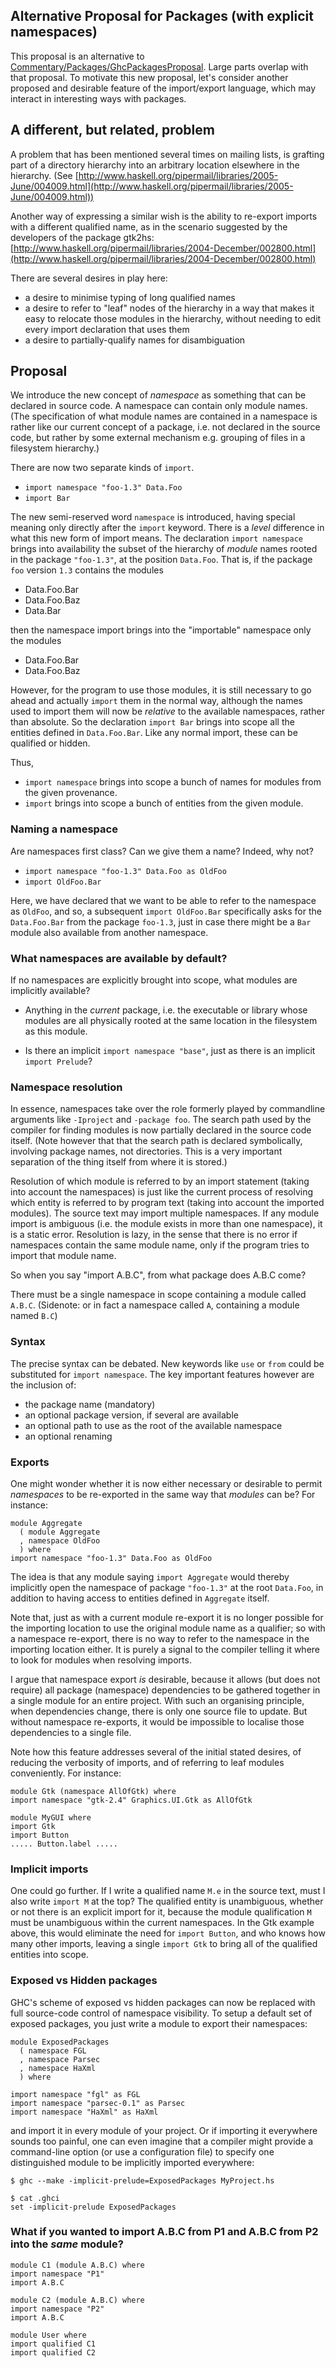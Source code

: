 ## Alternative Proposal for Packages (with explicit namespaces)


This proposal is an alternative to [Commentary/Packages/GhcPackagesProposal](commentary/packages/ghc-packages-proposal).  Large parts overlap with that
proposal.  To motivate this new proposal, let's consider another
proposed and desirable feature of the import/export language, which may
interact in interesting ways with packages.

## A different, but related, problem


A problem that has been mentioned several times on mailing lists, is
grafting part of a directory hierarchy into an arbitrary location
elsewhere in the hierarchy.
(See [http://www.haskell.org/pipermail/libraries/2005-June/004009.html](http://www.haskell.org/pipermail/libraries/2005-June/004009.html))


Another way of expressing a similar wish is the ability to re-export
imports with a different qualified name, as in the scenario suggested by
the developers of the package gtk2hs:
[http://www.haskell.org/pipermail/libraries/2004-December/002800.html](http://www.haskell.org/pipermail/libraries/2004-December/002800.html)


There are several desires in play here:

- a desire to minimise typing of long qualified names
- a desire to refer to "leaf" nodes of the hierarchy in a way that makes it easy to relocate those modules in the hierarchy, without needing to edit every import declaration that uses them
- a desire to partially-qualify names for disambiguation

## Proposal


We introduce the new concept of *namespace* as something that can be
declared in source code.  A namespace can contain only module names.
(The specification of what module names are contained in a namespace is
rather like our current concept of a package, i.e. not declared in the
source code, but rather by some external mechanism e.g. grouping of
files in a filesystem hierarchy.)


There are now two separate kinds of `import`.

- `import namespace "foo-1.3" Data.Foo`
- `import Bar`


The new semi-reserved word `namespace` is introduced, having special
meaning only directly after the `import` keyword.  There is a
*level* difference in what this new form of import means.  The
declaration `import namespace` brings into availability the subset of
the hierarchy of *module* names rooted in the package `"foo-1.3"`,
at the position `Data.Foo`.  That is, if the package `foo`
version `1.3` contains the modules

- Data.Foo.Bar
- Data.Foo.Baz
- Data.Bar


then the namespace import brings into the "importable" namespace only
the modules

- Data.Foo.Bar
- Data.Foo.Baz


However, for the program to use those modules, it is still necessary to
go ahead and actually `import` them in the normal way, although the
names used to import them will now be *relative* to the available
namespaces, rather than absolute.  So the declaration `import Bar`
brings into scope all the entities defined in `Data.Foo.Bar`.  Like
any normal import, these can be qualified or hidden.


Thus,

- `import namespace` brings into scope a bunch of names for modules
  from the given provenance.
- `import` brings into scope a bunch of entities from the given
  module.

### Naming a namespace


Are namespaces first class?  Can we give them a name?  Indeed, why not?

- `import namespace "foo-1.3" Data.Foo as OldFoo`
- `import OldFoo.Bar`


Here, we have declared that we want to be able to refer to the namespace
as `OldFoo`, and so, a subsequent `import OldFoo.Bar`
specifically asks for the `Data.Foo.Bar` from the package
`foo-1.3`, just in case there might be a `Bar` module also
available from another namespace.

### What namespaces are available by default?


If no namespaces are explicitly brought into scope, what modules are
implicitly available?

- Anything in the *current* package, i.e. the executable or library
  whose modules are all physically rooted at the same location in the
  filesystem as this module.

- Is there an implicit `import namespace "base"`, just as there is an
  implicit `import Prelude`?

### Namespace resolution


In essence, namespaces take over the role formerly played by commandline
arguments like `-Iproject` and `-package foo`.  The search path
used by the compiler for finding modules is now partially declared in
the source code itself.  (Note however that that the search path is
declared symbolically, involving package names, not directories.  This is a very important
separation of the thing itself from where it is stored.)


Resolution of which module is referred to by an import statement (taking
into account the namespaces) is just like the current process of
resolving which entity is referred to by program text (taking into
account the imported modules).  The source text may import multiple
namespaces.  If any module import is ambiguous (i.e. the module exists
in more than one namespace), it is a static error.  Resolution is lazy,
in the sense that there is no error if namespaces contain the same
module name, only if the program tries to import that module name.


So when you say "import A.B.C", from what package does A.B.C come?


There must be a single namespace in scope containing a module called
`A.B.C`.  (Sidenote: or in fact a namespace called `A`, containing a module
named `B.C`)

### Syntax


The precise syntax can be debated.  New keywords like `use` or
`from` could be substituted for `import namespace`.  The key
important features however are the inclusion of:

- the package name (mandatory)
- an optional package version, if several are available
- an optional path to use as the root of the available namespace
- an optional renaming

### Exports


One might wonder whether it is now either necessary or desirable to
permit *namespaces* to be re-exported in the same way that *modules*
can be?  For instance:

```wiki
module Aggregate
  ( module Aggregate
  , namespace OldFoo
  ) where
import namespace "foo-1.3" Data.Foo as OldFoo
```


The idea is that any module saying `import Aggregate` would thereby
implicitly open the namespace of package `"foo-1.3"` at the root
`Data.Foo`, in addition to having access to entities defined in
`Aggregate` itself.


Note that, just as with a current module re-export it is no longer
possible for the importing location to use the original module name as a
qualifier; so with a namespace re-export, there is no way to refer to
the namespace in the importing location either.  It is purely a signal
to the compiler telling it where to look for modules when resolving
imports.


I argue that namespace export *is* desirable, because it allows (but
does not require) all package (namespace) dependencies to be gathered
together in a single module for an entire project.  With such an
organising principle, when dependencies change, there is only one source
file to update.  But without namespace re-exports, it would be
impossible to localise those dependencies to a single file.


Note how this feature addresses several of the initial stated desires,
of reducing the verbosity of imports, and of referring to leaf modules
conveniently.  For instance:

```wiki
module Gtk (namespace AllOfGtk) where
import namespace "gtk-2.4" Graphics.UI.Gtk as AllOfGtk

module MyGUI where
import Gtk
import Button
..... Button.label .....
```

### Implicit imports


One could go further.  If I write a qualified name `M.e` in the
source text, must I also write `import M` at the top?  The qualified
entity is unambiguous, whether or not there is an explicit import for
it, because the module qualification `M` must be unambiguous within
the current namespaces.  In the Gtk example above, this would eliminate
the need for `import Button`, and who knows how many other imports,
leaving a single `import Gtk` to bring all of the qualified entities
into scope.

### Exposed vs Hidden packages


GHC's scheme of exposed vs hidden packages can now be replaced with full
source-code control of namespace visibility.  To setup a default set of
exposed packages, you just write a module to export their namespaces:

```wiki
module ExposedPackages
  ( namespace FGL
  , namespace Parsec
  , namespace HaXml
  ) where

import namespace "fgl" as FGL
import namespace "parsec-0.1" as Parsec
import namespace "HaXml" as HaXml
```


and import it in every module of your project.  Or if importing it
everywhere sounds too painful, one can even imagine that a compiler
might provide a command-line option (or use a configuration file) to
specify one distinguished module to be implicitly imported everywhere:

```wiki
$ ghc --make -implicit-prelude=ExposedPackages MyProject.hs

$ cat .ghci
set -implicit-prelude ExposedPackages
```

### What if you wanted to import A.B.C from P1 and A.B.C from P2 into the *same* module?

```wiki
module C1 (module A.B.C) where
import namespace "P1"
import A.B.C

module C2 (module A.B.C) where
import namespace "P2"
import A.B.C

module User where
import qualified C1
import qualified C2
```